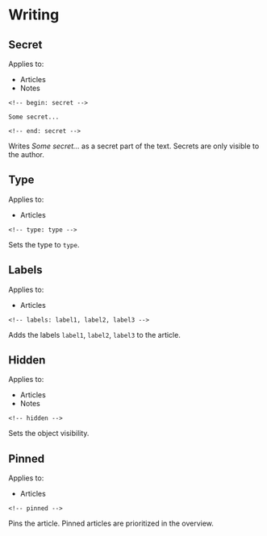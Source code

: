 # Writing

## Secret

Applies to:

* Articles
* Notes

```
<!-- begin: secret -->

Some secret...

<!-- end: secret -->

```

Writes _Some secret..._ as a secret part of the text. Secrets are only visible to the author.

## Type

Applies to:

* Articles

```
<!-- type: type -->
```

Sets the type to `type`.

## Labels

Applies to:

* Articles

```
<!-- labels: label1, label2, label3 -->
```

Adds the labels `label1`, `label2`, `label3` to the article.

## Hidden

Applies to:

* Articles
* Notes

```
<!-- hidden -->
```

Sets the object visibility. 

## Pinned

Applies to:

* Articles

```
<!-- pinned -->
```

Pins the article. Pinned articles are prioritized in the overview.
